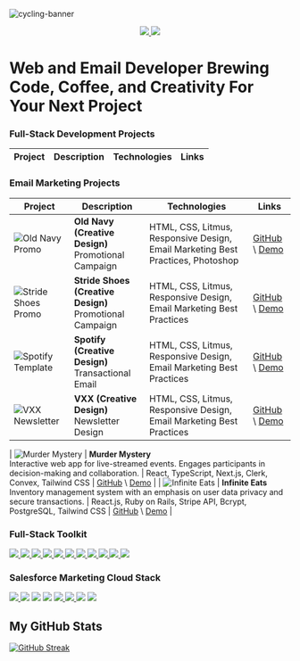 
![cycling-banner](https://res.cloudinary.com/daq5feofb/image/upload/v1702119674/Joshua_Mayhew_1200_x_342_px_lnmrsf.png)

<p align="center">
  <a href="https://joshmayhew.dev" target="_blank">
      <img src="https://img.shields.io/static/v1?&style=flat&logo=react&logoColor=AD9D90&labelColor=white&label=&message=PORTFOLIO&color=AD9D90"/>
  </a>
  <a href="https://www.linkedin.com/in/joshua-mayhew-dev/" target="_blank">
     <img src="https://img.shields.io/static/v1?&style=flat&logo=linkedin&logoColor=AD9D90&labelColor=white&label=&message=LINKEDIN&color=AD9D90"/>
  </a>
</p>

# Web and Email Developer Brewing Code, Coffee, and Creativity For Your Next Project 

### Full-Stack Development Projects

| Project | Description | Technologies | Links |
| ------- | ----------- | ------------ | ----- |


### Email Marketing Projects

| Project | Description | Technologies | Links |
| ------- | ----------- | ------------ | ----- |
| ![Old Navy Promo](https://res.cloudinary.com/daq5feofb/image/upload/w_100/v1701505843/6_qb3dwx.png) | **Old Navy (Creative Design)** <br> Promotional Campaign | HTML, CSS, Litmus, Responsive Design, Email Marketing Best Practices, Photoshop | [GitHub](https://github.com/jmayheww/old-navy-cyber-monday-sale) \ [Demo](https://old-navy-cyber-monday-sale-promo-template.vercel.app/) |
| ![Stride Shoes Promo](https://res.cloudinary.com/daq5feofb/image/upload/w_100/v1701505843/5_ealx9p.png) | **Stride Shoes (Creative Design)** <br> Promotional Campaign | HTML, CSS, Litmus, Responsive Design, Email Marketing Best Practices | [GitHub](https://github.com/jmayheww/stride-suggested) \ [Demo](https://stride-promotional.vercel.app/) |
| ![Spotify Template](https://res.cloudinary.com/daq5feofb/image/upload/w_100/v1701505842/4_ne96fd.png) | **Spotify (Creative Design)** <br> Transactional Email | HTML, CSS, Litmus, Responsive Design, Email Marketing Best Practices | [GitHub](https://github.com/jmayheww/spotify-reset-password-template) \ [Demo](https://spotify-reset-password-template.vercel.app/) |
| ![VXX Newsletter](https://res.cloudinary.com/daq5feofb/image/upload/w_100/v1701505843/3_torid4.png) | **VXX (Creative Design)** <br> Newsletter Design | HTML, CSS, Litmus, Responsive Design, Email Marketing Best Practices | [GitHub](https://github.com/jmayheww/VXX-newsletter) \ [Demo](https://vxx-newsletter.vercel.app/) |

| ![Murder Mystery](https://res.cloudinary.com/daq5feofb/image/upload/w_100/v1699000580/7_iepciy.png) | **Murder Mystery** <br> Interactive web app for live-streamed events. Engages participants in decision-making and collaboration. | React, TypeScript, Next.js, Clerk, Convex, Tailwind CSS | [GitHub](https://github.com/jamesMAwalker/murder-mystery) \ [Demo](https://murder-mystery-ielts.vercel.app/) |
| ![Infinite Eats](https://res.cloudinary.com/daq5feofb/image/upload/w_100/v1699000591/8_fdho3o.png) | **Infinite Eats** <br> Inventory management system with an emphasis on user data privacy and secure transactions. | React.js, Ruby on Rails, Stripe API, Bcrypt, PostgreSQL, Tailwind CSS | [GitHub](https://github.com/jmayheww/infinite-eats) \ [Demo](https://infinite-eats.onrender.com/home) |



### Full-Stack Toolkit

<div align="left">
  <a href="https://developer.mozilla.org/en-US/docs/Web/JavaScript" target="_blank">
    <img src="https://img.shields.io/badge/-JavaScript-AD9D90?style=flat&logo=javascript&logoColor=white"/>
  </a>
  <a href="https://www.typescriptlang.org/docs/" target="_blank">
    <img src="https://img.shields.io/badge/-TypeScript-AD9D90?style=flat&logo=typescript&logoColor=white"/>
  </a>
  <a href="https://reactjs.org/docs/getting-started.html" target="_blank">
    <img src="https://img.shields.io/badge/-React-AD9D90?style=flat&logo=react&logoColor=white"/>
  </a>
  <a href="https://nextjs.org/docs" target="_blank">
    <img src="https://img.shields.io/badge/-Next.js-AD9D90?style=flat&logo=next.js&logoColor=white"/>
  </a>
  <a href="https://www.ruby-lang.org/en/documentation/" target="_blank">
    <img src="https://img.shields.io/badge/-Ruby-AD9D90?style=flat&logo=ruby&logoColor=white"/>
  </a>
  <a href="https://guides.rubyonrails.org/" target="_blank">
    <img src="https://img.shields.io/badge/-Ruby_on_Rails-AD9D90?style=flat&logo=ruby-on-rails&logoColor=white"/>
  </a>
  <a href="https://www.postgresql.org/docs/" target="_blank">
    <img src="https://img.shields.io/badge/-SQL-AD9D90?style=flat&logo=postgresql&logoColor=white"/>
  </a>
  <a href="https://stripe.com/docs" target="_blank">
    <img src="https://img.shields.io/badge/-Stripe-AD9D90?style=flat&logo=stripe&logoColor=white"/>
  </a>
  <a href="https://git-scm.com/doc" target="_blank">
    <img src="https://img.shields.io/badge/-Git-AD9D90?style=flat&logo=git&logoColor=white"/>
  </a>
  <a href="https://vitejs.dev/guide/" target="_blank">
    <img src="https://img.shields.io/badge/-Vite-AD9D90?style=flat&logo=vite&logoColor=white"/>
  </a>
  <a href="https://tailwindcss.com/docs" target="_blank">
    <img src="https://img.shields.io/badge/-Tailwind_CSS-AD9D90?style=flat&logo=tailwindcss&logoColor=white"/>
  </a>
</div>

### Salesforce Marketing Cloud Stack

<div align="left">
  <a href="https://developer.mozilla.org/en-US/docs/Web/HTML" target="_blank">
    <img src="https://img.shields.io/badge/-HTML_&_CSS-AD9D90?style=flat&logo=html5&logoColor=white"/>
  </a>
  <img src="https://img.shields.io/badge/-AMPScript-AD9D90?style=flat"/>
  <img src="https://img.shields.io/badge/-Responsive_Design-AD9D90?style=flat"/>
  <img src="https://img.shields.io/badge/-SFMC_Journey_Builder-AD9D90?style=flat"/>
  <a href="https://www.litmus.com/" target="_blank">
    <img src="https://img.shields.io/badge/-Litmus-AD9D90?style=flat"/>
  </a>
  <a href="https://www.emailonacid.com/" target="_blank">
    <img src="https://img.shields.io/badge/-Email_on_Acid-AD9D90?style=flat"/>
  </a>
  <img src="https://img.shields.io/badge/-SFMC_Data_Extensions-AD9D90?style=flat"/>
  <img src="https://img.shields.io/badge/-API_Integration-AD9D90?style=flat"/>
</div>

## My GitHub Stats



[![GitHub Streak](https://streak-stats.demolab.com/?user=jmayheww&theme=default&border_radius=4.5)](https://git.io/streak-stats)






<!--
**jmayheww/jmayheww** is a ✨ _special_ ✨ repository because its `README.md` (this file) appears on your GitHub profile.

Here are some ideas to get you started:

- 🔭 I’m currently working on ...
- 🌱 I’m currently learning ...
- 👯 I’m looking to collaborate on ...
- 🤔 I’m looking for help with ...
- 💬 Ask me about ...
- 📫 How to reach me: ...
- 😄 Pronouns: ...
- ⚡ Fun fact: ...
-->
